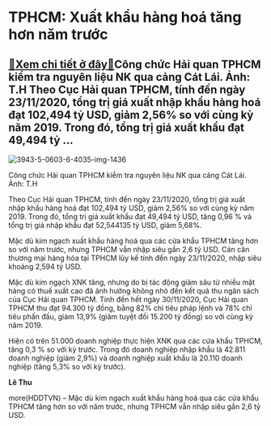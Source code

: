TPHCM: Xuất khẩu hàng hoá tăng hơn năm trước
============================================

[:gift:Xem chi tiết ở đây:gift:](https://hddtvn.com/tphcm-xuat-khau-hang-hoa-tang-hon-nam-truoc-2/)Công chức Hải quan TPHCM kiểm tra nguyên liệu NK qua cảng Cát Lái. Ảnh: T.H Theo Cục Hải quan TPHCM, tính đến ngày 23/11/2020, tổng trị giá xuất nhập khẩu hàng hoá đạt 102,494 tỷ USD, giảm 2,56% so với cùng kỳ năm 2019. Trong đó, tổng trị giá xuất khẩu đạt 49,494 tỷ …
----------------------------------------------------------------------------------------------------------------------------------------------------------------------------------------------------------------------------------------------------------------------------





![3943-5-0603-6-4035-img-1436](https://hddtvn.com/wp-content/uploads/2021/01/3943_5-0603_6-4035_IMG-1436.jpg "Công chức Hải quan TPHCM  kiểm tra nguyên liệu NK qua cảng Cát Lái. 	Ảnh: T.H")


Công chức Hải quan TPHCM kiểm tra nguyên liệu NK qua cảng Cát Lái. Ảnh: T.H



Theo Cục Hải quan TPHCM, tính đến ngày 23/11/2020, tổng trị giá xuất nhập khẩu hàng hoá đạt 102,494 tỷ USD, giảm 2,56% so với cùng kỳ năm 2019. Trong đó, tổng trị giá xuất khẩu đạt 49,494 tỷ USD, tăng 0,96 % và tổng trị giá nhập khẩu đạt 52,544135 tỷ USD, giảm 5,68%.


Mặc dù kim ngạch xuất khẩu hàng hoá qua các cửa khẩu TPHCM tăng hơn so với năm trước, nhưng TPHCM vẫn nhập siêu gần 2,6 tỷ USD. Cán cân thương mại hàng hóa tại TPHCM lũy kế tính đến ngày 23/11/2020, nhập siêu khoảng 2,594 tỷ USD.


Mặc dù kim ngạch XNK tăng, nhưng do bị tác động giảm sâu từ nhiều mặt hàng có thuế xuất cao đã ảnh hưởng không nhỏ đến kết quả thu ngân sách của Cục Hải quan TPHCM. Tính đến hết ngày 30/11/2020, Cục Hải quan TPHCM thu đạt 94.300 tỷ đồng, bằng 82% chỉ tiêu pháp lệnh và 78% chỉ tiêu phấn đấu, giảm 13,9% (giảm tuyệt đối 15.200 tỷ đồng) so với cùng kỳ năm 2019.


Hiện có trên 51.000 doanh nghiệp thực hiện XNK qua các cửa khẩu TPHCM, tăng 0,3 % so với kỳ trước. Trong đó doanh nghiệp nhập khẩu là 42.811 doanh nghiệp (giảm 2,9%) và doanh nghiệp xuất khẩu là 20.110 doanh nghiệp (tăng 5,3% so với kỳ trước).




**Lê Thu**



more(HDDTVN) – Mặc dù kim ngạch xuất khẩu hàng hoá qua các cửa khẩu TPHCM tăng hơn so với năm trước, nhưng TPHCM vẫn nhập siêu gần 2,6 tỷ USD.

